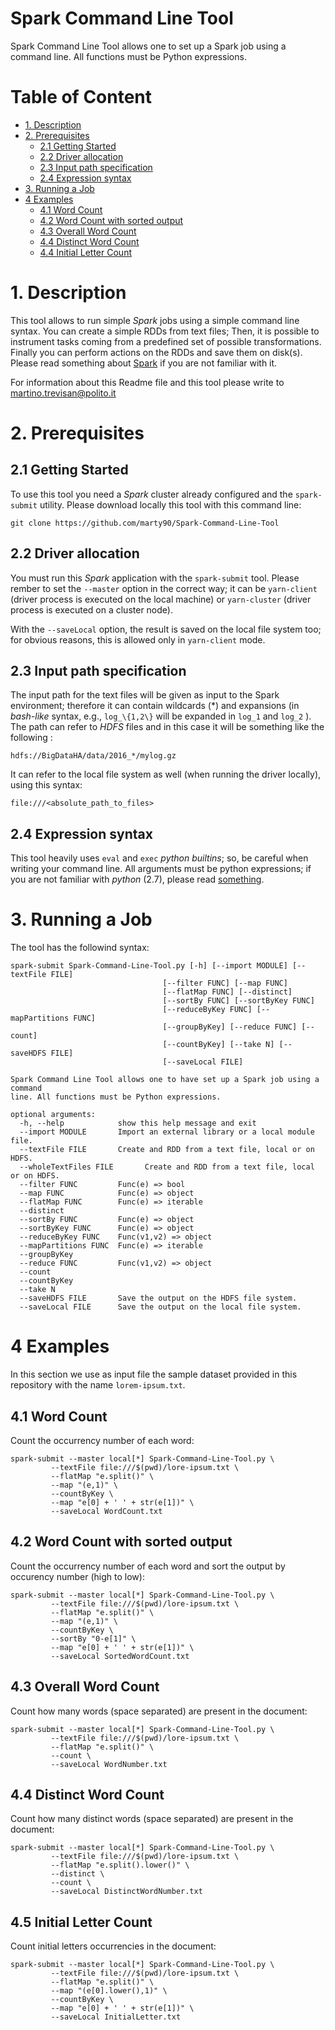 Spark Command Line Tool
=======================
Spark Command Line Tool allows one to set up a Spark job using a command line. All functions must be Python expressions.

# Table of Content
<!---
Done with https://github.com/ekalinin/github-markdown-toc )
-->
   * [1. Description](#1-description)
   * [2. Prerequisites](#2-prerequisites)
      * [2.1 Getting Started](#21-getting-started)
      * [2.2 Driver allocation](#22-driver-allocation)
      * [2.3 Input path specification](#23-input-path-specification)
      * [2.4 Expression syntax](#24-expression-syntax)
   * [3. Running a Job](#3-running-a-job)
   * [4 Examples](#4-examples)
      * [4.1 Word Count](#41-word-count)
      * [4.2 Word Count with sorted output](#42-word-count-with-sorted-output)
      * [4.3 Overall Word Count](#43-overall-word-count)
      * [4.4 Distinct Word Count](#44-distinct-word-count)
      * [4.4 Initial Letter Count](#44-initial-letter-count)

         
# 1. Description
This tool allows to run simple *Spark* jobs using a simple command line syntax.
You can create a simple RDDs from text files;
Then, it is possible to instrument tasks coming from a predefined set of possible transformations.
Finally you can perform actions on the RDDs and save them on disk(s).
Please read something about [Spark](http://spark.apache.org/) if you are not familiar with it.

For information about this Readme file and this tool please write to
[martino.trevisan@polito.it](mailto:martino.trevisan@polito.it)

# 2. Prerequisites
## 2.1 Getting Started
To use this tool you need a *Spark* cluster already configured and the `spark-submit` utility.
Please download locally this tool with this command line:
```
git clone https://github.com/marty90/Spark-Command-Line-Tool
```
## 2.2 Driver allocation

You must run this *Spark* application with the `spark-submit` tool.
Please rember to set the `--master` option in the correct way;
it can be `yarn-client` (driver process is executed on the local machine)
or `yarn-cluster` (driver process is executed on a cluster node).

With the `--saveLocal` option, the result is saved on the local file system too;
for obvious reasons, this is allowed only in `yarn-client` mode.

## 2.3 Input path specification
The input path for the text files will be given as input to the Spark environment;
therefore it can contain wildcards (\*) and expansions (in *bash-like* syntax, e.g., `log_\{1,2\}` will be expanded in `log_1` and `log_2` ).
The path can refer to *HDFS* files and in this case it will be something like the following :
```
hdfs://BigDataHA/data/2016_*/mylog.gz
```
It can refer to the local file system as well (when running the driver locally), using this syntax:
```
file:///<absolute_path_to_files>
```

## 2.4 Expression syntax
This tool heavily uses `eval` and `exec` *python builtins*; so, be careful when writing your command line.
All arguments must be python expressions; if you are not familiar with *python* (2.7), please read [something](https://docs.python.org/2/).

# 3. Running a Job
The tool has the followind syntax:
```
spark-submit Spark-Command-Line-Tool.py [-h] [--import MODULE] [--textFile FILE]
                                  [--filter FUNC] [--map FUNC]
                                  [--flatMap FUNC] [--distinct]
                                  [--sortBy FUNC] [--sortByKey FUNC]
                                  [--reduceByKey FUNC] [--mapPartitions FUNC]
                                  [--groupByKey] [--reduce FUNC] [--count]
                                  [--countByKey] [--take N] [--saveHDFS FILE]
                                  [--saveLocal FILE]

Spark Command Line Tool allows one to have set up a Spark job using a command
line. All functions must be Python expressions.

optional arguments:
  -h, --help            show this help message and exit
  --import MODULE       Import an external library or a local module file.
  --textFile FILE       Create and RDD from a text file, local or on HDFS.
  --wholeTextFiles FILE       Create and RDD from a text file, local or on HDFS.
  --filter FUNC         Func(e) => bool
  --map FUNC            Func(e) => object
  --flatMap FUNC        Func(e) => iterable
  --distinct
  --sortBy FUNC         Func(e) => object
  --sortByKey FUNC      Func(e) => object
  --reduceByKey FUNC    Func(v1,v2) => object
  --mapPartitions FUNC  Func(e) => iterable
  --groupByKey
  --reduce FUNC         Func(v1,v2) => object
  --count
  --countByKey
  --take N
  --saveHDFS FILE       Save the output on the HDFS file system.
  --saveLocal FILE      Save the output on the local file system.
 ```
 
# 4 Examples
In this section we use as input file the sample dataset provided in this repository with the name `lorem-ipsum.txt`.
## 4.1 Word Count
Count the occurrency number of each word:
```
spark-submit --master local[*] Spark-Command-Line-Tool.py \
         --textFile file:///$(pwd)/lore-ipsum.txt \
         --flatMap "e.split()" \
         --map "(e,1)" \
         --countByKey \
         --map "e[0] + ' ' + str(e[1])" \
         --saveLocal WordCount.txt
```
## 4.2 Word Count with sorted output
Count the occurrency number of each word and sort the output by occurency number (high to low):
```
spark-submit --master local[*] Spark-Command-Line-Tool.py \
         --textFile file:///$(pwd)/lore-ipsum.txt \
         --flatMap "e.split()" \
         --map "(e,1)" \
         --countByKey \
         --sortBy "0-e[1]" \
         --map "e[0] + ' ' + str(e[1])" \
         --saveLocal SortedWordCount.txt
```
## 4.3 Overall Word Count
Count how many words (space separated) are present in the document:
```
spark-submit --master local[*] Spark-Command-Line-Tool.py \
         --textFile file:///$(pwd)/lore-ipsum.txt \
         --flatMap "e.split()" \
         --count \
         --saveLocal WordNumber.txt
```
## 4.4 Distinct Word Count
Count how many distinct words (space separated) are present in the document:
```
spark-submit --master local[*] Spark-Command-Line-Tool.py \
         --textFile file:///$(pwd)/lore-ipsum.txt \
         --flatMap "e.split().lower()" \
         --distinct \
         --count \
         --saveLocal DistinctWordNumber.txt
```
## 4.5 Initial Letter Count
Count initial letters occurrencies in the document:
```
spark-submit --master local[*] Spark-Command-Line-Tool.py \
         --textFile file:///$(pwd)/lore-ipsum.txt \
         --flatMap "e.split()" \
         --map "(e[0].lower(),1)" \
         --countByKey \
         --map "e[0] + ' ' + str(e[1])" \
         --saveLocal InitialLetter.txt
```
